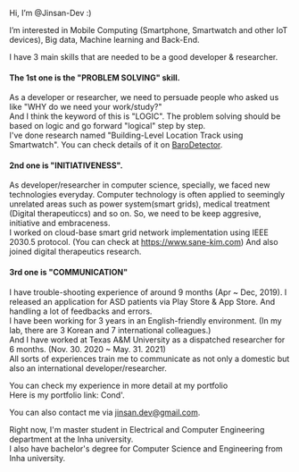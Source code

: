 Hi, I’m @Jinsan-Dev :)

I’m interested in Mobile Computing (Smartphone, Smartwatch and other IoT devices), Big data, Machine learning and Back-End.

I have 3 main skills that are needed to be a good developer & researcher.

#### The 1st one is the "PROBLEM SOLVING" skill.   
As a developer or researcher, we need to persuade people who asked us like "WHY do we need your work/study?"   
And I think the keyword of this is "LOGIC". The problem solving should be based on logic and go forward "logical" step by step.   
I've done research named "Building-Level Location Track using Smartwatch". You can check details of it on [BaroDetector](https://github.com/Jinsan-Dev/BaroDetector).   

#### 2nd one is "INITIATIVENESS".   
As developer/researcher in computer science, specially, we faced new technologies everyday. Computer technology is often applied to seemingly unrelated areas such as power system(smart grids), medical treatment (Digital therapeuticcs) and so on. So, we need to be keep aggresive, initiative and embraceness.   
I worked on cloud-base smart grid network implementation using IEEE 2030.5 protocol. (You can check at https://www.sane-kim.com) And also joined digital therapeutics research.    

#### 3rd one is "COMMUNICATION"   
I have trouble-shooting experience of around 9 months (Apr ~ Dec, 2019). I released an application for ASD patients via Play Store & App Store. And handling a lot of feedbacks and errors.   
I have been working for 3 years in an English-friendly environment. (In my lab, there are 3 Korean and 7 international colleagues.)   
And I have worked at Texas A&M University as a dispatched researcher for 6 months. (Nov. 30. 2020 ~ May. 31. 2021)   
All sorts of experiences train me to communicate as not only a domestic but also an international developer/researcher.

You can check my experience in more detail at my portfolio   
Here is my portfolio link: Cond'.  

You can also contact me via jinsan.dev@gmail.com.  

Right now, I'm master student in Electrical and Computer Engineering department at the Inha university.   
I also have bachelor's degree for Computer Science and Engineering from Inha university.
